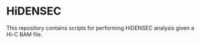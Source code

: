 # HiDENSEC
This repository contains scripts for performing HiDENSEC analysis given a Hi-C BAM file.
